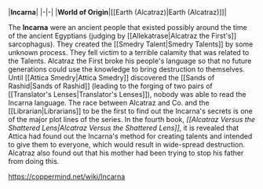 |**Incarna**|
|-|-|
|**World of Origin**|[[Earth (Alcatraz)\|Earth (Alcatraz)]]|

The **Incarna** were an ancient people that existed possibly around the time of the ancient Egyptians (judging by [[Allekatrase\|Alcatraz the First's]] sarcophagus).
They created the [[Smedry Talent\|Smedry Talents]] by some unknown process. They fell victim to a terrible calamity that was related to the Talents. Alcatraz the First broke his people's language so that no future generations could use the knowledge to bring destruction to themselves.
Until [[Attica Smedry\|Attica Smedry]] discovered the [[Sands of Rashid\|Sands of Rashid]] (leading to the forging of two pairs of [[Translator's Lenses\|Translator's Lenses]]), nobody was able to read the Incarna language. The race between Alcatraz and Co. and the [[Librarian\|Librarians]] to be the first to find out the Incarna's secrets is one of the major plot lines of the series.
In the fourth book, *[[Alcatraz Versus the Shattered Lens\|Alcatraz Versus the Shattered Lens]]*, it is revealed that Attica had found out the Incarna's method for creating talents and intended to give them to everyone, which would result in wide-spread destruction. Alcatraz also found out that his mother had been trying to stop his father from doing this.



https://coppermind.net/wiki/Incarna
